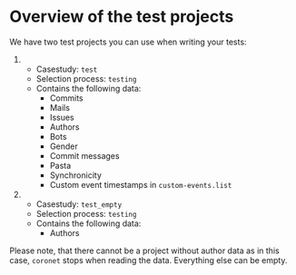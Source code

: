 <link rel="shortcut icon" type="image/png" href="../logo/3.favicon_radius.png">

# Overview of the test projects

We have two test projects you can use when writing your tests:

1. - Casestudy: `test`
   - Selection process: `testing`
   - Contains the following data:
     * Commits
     * Mails
     * Issues
     * Authors
     * Bots
     * Gender
     * Commit messages
     * Pasta
     * Synchronicity
     * Custom event timestamps in `custom-events.list`
2. - Casestudy: `test_empty`
   - Selection process: `testing`
   - Contains the following data:
     * Authors

Please note, that there cannot be a project without author data as in this case, `coronet` stops when reading the data. Everything else can be empty.
